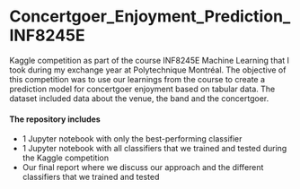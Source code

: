 # Concertgoer_Enjoyment_Prediction_INF8245E #

Kaggle competition as part of the course INF8245E Machine Learning that I took during my exchange year at Polytechnique Montréal. The objective of this competition was to use our learnings from the course to create a prediction model for concertgoer enjoyment based on tabular data. The dataset included data about the venue, the band and the concertgoer.

#### The repository includes ####
* 1 Jupyter notebook with only the best-performing classifier
* 1 Jupyter notebook with all classifiers that we trained and tested during the Kaggle competition
* Our final report where we discuss our approach and the different classifiers that we trained and tested
